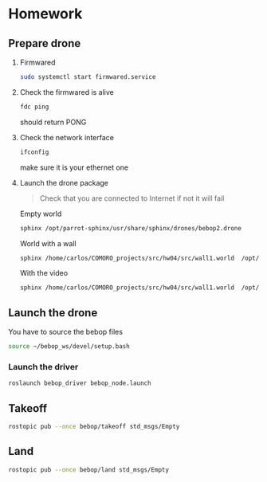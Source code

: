 # Homework

## Prepare drone

1. Firmwared

    ```bash
    sudo systemctl start firmwared.service
    ```

1. Check the firmwared is alive

    ```bash
    fdc ping
    ```

    should return PONG

1. Check the network interface

    ```bash
    ifconfig
    ```

    make sure it is your ethernet one

1. Launch the drone package

    > Check that you are connected to Internet if not it will fail

    Empty world

    ```bash
    sphinx /opt/parrot-sphinx/usr/share/sphinx/drones/bebop2.drone
    ```

    World with a wall
    
    ```bash
    sphinx /home/carlos/COMORO_projects/src/hw04/src/wall1.world  /opt/parrot-sphinx/usr/share/sphinx/drones/bebop2.drone
    ```

    With the video

    ```bash
    sphinx /home/carlos/COMORO_projects/src/hw04/src/wall1.world  /opt/parrot-sphinx/usr/share/sphinx/drones/bebop2.drone --enable-video
    ```

## Launch the drone

You have to source the bebop files

``` bash
source ~/bebop_ws/devel/setup.bash
```
 
### Launch the driver

``` bash
roslaunch bebop_driver bebop_node.launch
```

## Takeoff

```bash
rostopic pub --once bebop/takeoff std_msgs/Empty
```

## Land

```bash
rostopic pub --once bebop/land std_msgs/Empty
```
